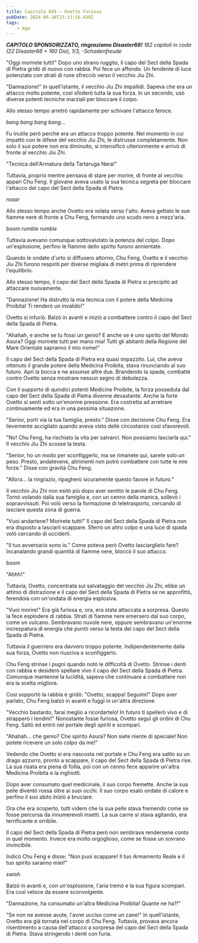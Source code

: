 ```yaml
---
title: Capitolo 849 – Ovetto Furiosa
pubDate: 2024-06-26T23:13:16.438Z
tags:
    - mga
---
```



<em><strong>CAPITOLO SPONSORIZZATO, ringraziamo Disaster66!</strong>
182 capitoli in coda (22 Disaster66 + 160 Dio), 1/3,
-Schadenfreude</em>


"Oggi morirete tutti!" Dopo uno strano ruggito, il capo del Sect della Spada di Pietra gridò di nuovo con rabbia. Poi fece un affondo. Un fendente di luce potenziato con strati di rune sfrecciò verso il vecchio Jiu Zhi.


"Dannazione!" In quell'istante, il vecchio Jiu Zhi impallidì. Sapeva che era un attacco molto potente, così sfoderò tutta la sua forza. In un secondo, usò diverse potenti tecniche marziali per bloccare il colpo.


Allo stesso tempo arretrò rapidamente per schivare l'attacco feroce.


*bang bang bang bang...*


Fu inutile però perché era un attacco troppo potente. Nel momento in cui impattò con le difese del vecchio Jiu Zhi, le distrusse completamente. Non solo il suo potere non era diminuito, si intensificò ulteriormente e arrivò di fronte al vecchio Jiu Zhi.


"Tecnica dell'Armatura della Tartaruga Nera!"


Tuttavia, proprio mentre pensava di stare per morire, di fronte al vecchio apparì Chu Feng. Il giovane aveva usato la sua tecnica segreta per bloccare l'attacco del capo del Sect della Spada di Pietra.


*roaar*


Allo stesso tempo anche Ovetto era volata verso l'alto. Aveva gettato le sue fiamme nere di fronte a Chu Feng, formando uno scudo nero a mezz'aria.


*boom rumble rumble*


Tuttavia avevano comunque sottovalutato la potenza del colpo. Dopo un'esplosione, perfino le fiamme dello spirito furono annientate.


Quando le ondate d'urto si diffusero attorno, Chu Feng, Ovetto e il vecchio Jiu Zhi furono respinti per diverse migliaia di metri prima di riprendere l'equilibrio.


Allo stesso tempo, il capo del Sect della Spada di Pietra si precipitò ad attaccare nuovamente.


"Dannazione! Ha distrutto la mia tecnica con il potere della Medicina Proibita! Ti renderò un invalido!"


Ovetto si infuriò. Balzò in avanti e iniziò a combattere contro il capo del Sect della Spada di Pietra.


"Ahahah, e anche se tu fossi un genio? E anche se è uno spirito del Mondo Asura? Oggi morirete tutti per mano mia! Tutti gli abitanti della Regione del Mare Orientale sapranno il mio nome!"


Il capo del Sect della Spada di Pietra era quasi impazzito. Lui, che aveva ottenuto il grande potere della Medicina Proibita, stava rinunciando al suo futuro. Aprì la bocca e ne assunse altre due. Brandendo la spada, combatté contro Ovetto senza mostrare nessun segno di debolezza.


Con il supporto di quindici potenti Medicine Proibite, la forza posseduta dal capo del Sect della Spada di Pietra divenne devastante. Anche la forte Ovetto si sentì sotto un'enorme pressione. Era costretta ad arretrare continuamente ed era in una pessima situazione.


"Senior, porti via la tua famiglia, presto." Disse con decisione Chu Feng. Era lievemente accigliato quando aveva visto delle circostanze così sfavorevoli.


"No! Chu Feng, ha rischiato la vita per salvarci. Non possiamo lasciarla qui." Il vecchio Jiu Zhi scosse la testa.


"Senior, ho un modo per sconfiggerlo, ma se rimanete qui, sarete solo un peso. Presto, andatevene, altrimenti non potrò combattere con tutte le mie forze." Disse con gravità Chu Feng.


"Allora... la ringrazio, ripagherò sicuramente questo favore in futuro."


Il vecchio Jiu Zhi non esitò più dopo aver sentito le parole di Chu Feng. Tornò volando dalla sua famiglia e, con un cenno della manica, sollevò i sopravvissuti. Poi volò verso la formazione di teletrasporto, cercando di lasciare questa zona di guerra.


"Vuoi andartene? Morirete tutti!" Il capo del Sect della Spada di Pietra non era disposto a lasciarli scappare. Sferrò un altro colpo e una luce di spada volò cercando di ucciderli.


"Il tuo avversario sono io." Come poteva però Ovetto lasciarglielo fare? Incanalando grandi quantità di fiamme nere, bloccò il suo attacco.


*boom*


"Ahhh!"


Tuttavia, Ovetto, concentrata sul salvataggio del vecchio Jiu Zhi, ebbe un attimo di distrazione e il capo del Sect della Spada di Pietra se ne approfittò, ferendola con un'ondata di energia esplosiva.


"Vuoi morire!" Era già furiosa e, ora, era stata attaccata a sorpresa. Questo la fece esplodere di rabbia. Strati di fiamme nere emersero dal suo corpo, come un vulcano. Sembravano nuvole nere, eppure sembravano un'enorme increspatura di energia che puntò verso la testa del capo del Sect della Spada di Pietra.


Tuttavia il guerriero era davvero troppo potente. Indipendentemente dalla sua forza, Ovetto non riusciva a sconfiggerlo.


Chu Feng strinse i pugni quando notò le difficoltà di Ovetto. Strinse i denti con rabbia e desiderò spellare vivo il capo del Sect della Spada di Pietra. Comunque mantenne la lucidità, sapeva che continuare a combattere non era la scelta migliore.


Così sopportò la rabbia e gridò: "Ovetto, scappa! Seguimi!" Dopo aver parlato, Chu Feng balzò in avanti e fuggì in un'altra direzione.


"Vecchio bastardo, farai meglio a ricordartelo! In futuro ti spellerò vivo e di strapperò i tendini!" Nonostante fosse furiosa, Ovetto seguì gli ordini di Chu Feng. Saltò ed entrò nel portale degli spiriti e scomparì.


"Ahahah... che genio? Che spirito Asura? Non siete niente di speciale! Non potete ricevere un solo colpo da me!"


Vedendo che Ovetto si era nascosta nel portale e Chu Feng era salito su un drago azzurro, pronto a scappare, il capo del Sect della Spada di Pietra rise. La sua risata era piena di follia, poi con un cenno fece apparire un'altra Medicina Proibita e la inghiottì.


Dopo aver consumato quel medicinale, il suo corpo fremette. Anche la sua pelle diventò rossa oltre ai suoi occhi. Il suo corpo esalò ondate di calore e perfino il suo abito iniziò a bruciare.


Ora che era scoperto, tutti videro che la sua pelle stava fremendo come se fosse percorsa da innumerevoli insetti. La sua carne si stava agitando, era terrificante e orribile.


Il capo del Sect della Spada di Pietra però non sembrava rendersene conto in quel momento. Invece era molto orgoglioso, come se fosse un sovrano invincibile.


Indicò Chu Feng e disse: "Non puoi scappare! Il tuo Armamento Reale e il tuo spirito saranno miei!"


*swish*


Balzò in avanti e, con un'esplosione, l'aria tremò e la sua figura scomparì. Era così veloce da essere sconvolgente.


"Dannazione, ha consumato un'altra Medicina Proibita! Quante ne ha?!"


"Se non ne avesse avute, l'avrei ucciso come un cane!" In quell'istante, Ovetto era già tornata nel corpo di Chu Feng. Tuttavia, provava ancora risentimento a causa dell'attacco a sorpresa del capo del Sect della Spada di Pietra. Stava stringendo i denti con furia.
                                


                                



